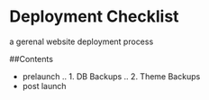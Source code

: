 Deployment Checklist
====================

a gerenal website deployment process

##Contents

* prelaunch
.. 1. DB Backups
.. 2. Theme Backups
* post launch
